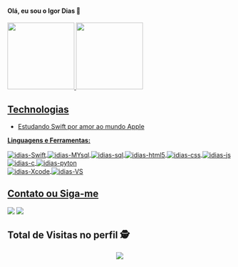 #### Olá, eu sou o Igor Dias 👋

<div>
  <a href="https://github.com/gohdias">
  <img height="150em" src="https://github-readme-stats.vercel.app/api?username=gohdias&show_icons=true&theme=dark&include_all_commits=true&count_private=true"/>
  <img height="150em" src="https://github-readme-stats.vercel.app/api/top-langs/?username=gohdias&layout=compact&langs_count=7&theme=dark"/>
</div>

  
 ## Technologias
- Estudando Swift por amor ao mundo Apple

**Linguagens e Ferramentas:** 
<div style="display: inline_block">
<img align="center" alt="idias-Swift" src="https://img.icons8.com/color/48/000000/swift.png"/>
<img align="center" alt="idias-MYsql" src="https://img.icons8.com/color/48/000000/mysql-logo.png"/>
<img align="center" alt="idias-sql" src="https://img.icons8.com/color/48/000000/sql.png"/>
 <img align="center" alt="idias-html5"src="https://img.icons8.com/color/48/000000/html-5--v1.png"/>
<img align="center" alt="idias-css" src="https://img.icons8.com/color/48/000000/css3.png"/>
 <img align="center" alt="idias-js" src="https://img.icons8.com/color/48/000000/javascript--v1.png"/>
<img align="center" alt="idias-c" src="https://img.icons8.com/color/48/000000/c-programming.png"/>
<img align="center" alt="idias-pyton" src="https://img.icons8.com/color/48/000000/python--v1.png"/>
  <br> 
<img align="center" alt="idias-Xcode" src="https://img.icons8.com/color/48/000000/xcode.png"/>
<img align="center" alt="idias-VS" src="https://img.icons8.com/color/48/000000/visual-studio-code-2019.png"/>
</div>


##  Contato ou Siga-me
 <a href="mailto:igorfdias02@gmail.com"><img src="https://img.icons8.com/nolan/48/about.png"/></a>  <a href="https://linktr.ee/gohdias"><img src="https://img.icons8.com/color/48/000000/linktree.png"/></a> 

## Total de Visitas no perfil :detective: <br>
 <p align="center"> 
   <img alingn="center" src="https://profile-counter.glitch.me/gohdias/count.svg" />
 </p>
